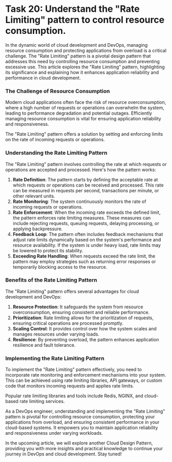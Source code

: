 # Task 20: Understand the "Rate Limiting" pattern to control resource consumption.

In the dynamic world of cloud development and DevOps, managing resource consumption and protecting applications from overload is a critical challenge. The "Rate Limiting" pattern is a pivotal design pattern that addresses this need by controlling resource consumption and preventing excessive use. This article explores the "Rate Limiting" pattern, highlighting its significance and explaining how it enhances application reliability and performance in cloud development.

### **The Challenge of Resource Consumption**

Modern cloud applications often face the risk of resource overconsumption, where a high number of requests or operations can overwhelm the system, leading to performance degradation and potential outages. Efficiently managing resource consumption is vital for ensuring application reliability and responsiveness.

The "Rate Limiting" pattern offers a solution by setting and enforcing limits on the rate of incoming requests or operations.

### **Understanding the Rate Limiting Pattern**

The "Rate Limiting" pattern involves controlling the rate at which requests or operations are accepted and processed. Here's how the pattern works:

1. **Rate Definition**: The pattern starts by defining the acceptable rate at which requests or operations can be received and processed. This rate can be measured in requests per second, transactions per minute, or other relevant units.
2. **Rate Monitoring**: The system continuously monitors the rate of incoming requests or operations.
3. **Rate Enforcement**: When the incoming rate exceeds the defined limit, the pattern enforces rate limiting measures. These measures can include rejecting requests, queuing requests, delaying processing, or applying backpressure.
4. **Feedback Loop**: The pattern often includes feedback mechanisms that adjust rate limits dynamically based on the system's performance and resource availability. If the system is under heavy load, rate limits may be lowered to protect its stability.
5. **Exceeding Rate Handling**: When requests exceed the rate limit, the pattern may employ strategies such as returning error responses or temporarily blocking access to the resource.

### **Benefits of the Rate Limiting Pattern**

The "Rate Limiting" pattern offers several advantages for cloud development and DevOps:

1. **Resource Protection**: It safeguards the system from resource overconsumption, ensuring consistent and reliable performance.
2. **Prioritization**: Rate limiting allows for the prioritization of requests, ensuring critical operations are processed promptly.
3. **Scaling Control**: It provides control over how the system scales and manages resources under varying loads.
4. **Resilience**: By preventing overload, the pattern enhances application resilience and fault tolerance.

### **Implementing the Rate Limiting Pattern**

To implement the "Rate Limiting" pattern effectively, you need to incorporate rate monitoring and enforcement mechanisms into your system. This can be achieved using rate limiting libraries, API gateways, or custom code that monitors incoming requests and applies rate limits.

Popular rate limiting libraries and tools include Redis, NGINX, and cloud-based rate limiting services.

As a DevOps engineer, understanding and implementing the "Rate Limiting" pattern is pivotal for controlling resource consumption, protecting your applications from overload, and ensuring consistent performance in your cloud-based systems. It empowers you to maintain application reliability and responsiveness under varying workloads.

In the upcoming article, we will explore another Cloud Design Pattern, providing you with more insights and practical knowledge to continue your journey in DevOps and cloud development. Stay tuned!